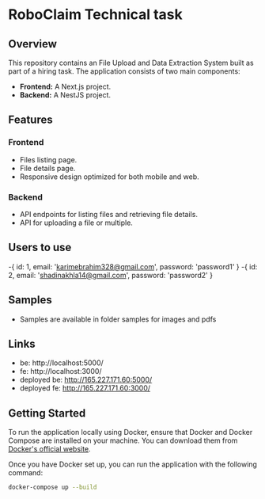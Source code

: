 # RoboClaim Technical task

## Overview

This repository contains an File Upload and Data Extraction System built as part of a hiring task. The application consists of two main components:

- **Frontend:** A Next.js project.
- **Backend:** A NestJS project.

## Features

### Frontend
- Files listing page.
- File details page.
- Responsive design optimized for both mobile and web.

### Backend
- API endpoints for listing files and retrieving file details.
- API for uploading a file or multiple.

## Users to use 
-{ id: 1, email: 'karimebrahim328@gmail.com', password: 'password1' }
-{ id: 2, email: 'shadinakhla14@gmail.com', password: 'password2' }

## Samples
- Samples are available in folder samples for images and pdfs

## Links
- be: http://localhost:5000/
- fe: http://localhost:3000/
- deployed be: http://165.227.171.60:5000/
- deployed fe: http://165.227.171.60:3000/

## Getting Started

To run the application locally using Docker, ensure that Docker and Docker Compose are installed on your machine. You can download them from [Docker's official website](https://www.docker.com/get-started).

Once you have Docker set up, you can run the application with the following command:

```bash
docker-compose up --build

